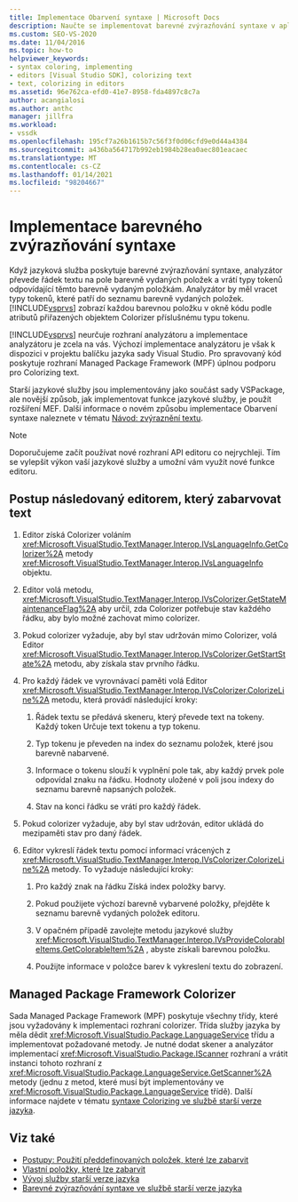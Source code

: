 ```yaml
---
title: Implementace Obarvení syntaxe | Microsoft Docs
description: Naučte se implementovat barevné zvýrazňování syntaxe v aplikaci Visual Studio pomocí funkcí jazykové služby spravovaného balíčku rozhraní (MPF).
ms.custom: SEO-VS-2020
ms.date: 11/04/2016
ms.topic: how-to
helpviewer_keywords:
- syntax coloring, implementing
- editors [Visual Studio SDK], colorizing text
- text, colorizing in editors
ms.assetid: 96e762ca-efd0-41e7-8958-fda4897c8c7a
author: acangialosi
ms.author: anthc
manager: jillfra
ms.workload:
- vssdk
ms.openlocfilehash: 195cf7a26b1615b7c56f3f0d06cfd9e0d44a4384
ms.sourcegitcommit: a436ba564717b992eb1984b28ea0aec801eacaec
ms.translationtype: MT
ms.contentlocale: cs-CZ
ms.lasthandoff: 01/14/2021
ms.locfileid: "98204667"
---
```

# <a name="implementing-syntax-coloring"></a>Implementace barevného zvýrazňování syntaxe
Když jazyková služba poskytuje barevné zvýrazňování syntaxe, analyzátor převede řádek textu na pole barevně vydaných položek a vrátí typy tokenů odpovídající těmto barevně vydaným položkám. Analyzátor by měl vracet typy tokenů, které patří do seznamu barevně vydaných položek. [!INCLUDE[vsprvs](../../code-quality/includes/vsprvs_md.md)] zobrazí každou barevnou položku v okně kódu podle atributů přiřazených objektem Colorizer příslušnému typu tokenu.

 [!INCLUDE[vsprvs](../../code-quality/includes/vsprvs_md.md)] neurčuje rozhraní analyzátoru a implementace analyzátoru je zcela na vás. Výchozí implementace analyzátoru je však k dispozici v projektu balíčku jazyka sady Visual Studio. Pro spravovaný kód poskytuje rozhraní Managed Package Framework (MPF) úplnou podporu pro Colorizing text.

 Starší jazykové služby jsou implementovány jako součást sady VSPackage, ale novější způsob, jak implementovat funkce jazykové služby, je použít rozšíření MEF. Další informace o novém způsobu implementace Obarvení syntaxe naleznete v tématu [Návod: zvýraznění textu](../../extensibility/walkthrough-highlighting-text.md).

> [!NOTE]
> Doporučujeme začít používat nové rozhraní API editoru co nejrychleji. Tím se vylepšit výkon vaší jazykové služby a umožní vám využít nové funkce editoru.

## <a name="steps-followed-by-an-editor-to-colorize-text"></a>Postup následovaný editorem, který zabarvovat text

1. Editor získá Colorizer voláním <xref:Microsoft.VisualStudio.TextManager.Interop.IVsLanguageInfo.GetColorizer%2A> metody <xref:Microsoft.VisualStudio.TextManager.Interop.IVsLanguageInfo> objektu.

2. Editor volá metodu, <xref:Microsoft.VisualStudio.TextManager.Interop.IVsColorizer.GetStateMaintenanceFlag%2A> aby určil, zda Colorizer potřebuje stav každého řádku, aby bylo možné zachovat mimo colorizer.

3. Pokud colorizer vyžaduje, aby byl stav udržován mimo Colorizer, volá Editor <xref:Microsoft.VisualStudio.TextManager.Interop.IVsColorizer.GetStartState%2A> metodu, aby získala stav prvního řádku.

4. Pro každý řádek ve vyrovnávací paměti volá Editor <xref:Microsoft.VisualStudio.TextManager.Interop.IVsColorizer.ColorizeLine%2A> metodu, která provádí následující kroky:

    1. Řádek textu se předává skeneru, který převede text na tokeny. Každý token Určuje text tokenu a typ tokenu.

    2. Typ tokenu je převeden na index do seznamu položek, které jsou barevně nabarvené.

    3. Informace o tokenu slouží k vyplnění pole tak, aby každý prvek pole odpovídal znaku na řádku. Hodnoty uložené v poli jsou indexy do seznamu barevně napsaných položek.

    4. Stav na konci řádku se vrátí pro každý řádek.

5. Pokud colorizer vyžaduje, aby byl stav udržován, editor ukládá do mezipaměti stav pro daný řádek.

6. Editor vykreslí řádek textu pomocí informací vrácených z <xref:Microsoft.VisualStudio.TextManager.Interop.IVsColorizer.ColorizeLine%2A> metody. To vyžaduje následující kroky:

    1. Pro každý znak na řádku Získá index položky barvy.

    2. Pokud použijete výchozí barevně vybarvené položky, přejděte k seznamu barevně vydaných položek editoru.

    3. V opačném případě zavolejte metodu jazykové služby <xref:Microsoft.VisualStudio.TextManager.Interop.IVsProvideColorableItems.GetColorableItem%2A> , abyste získali barevnou položku.

    4. Použijte informace v položce barev k vykreslení textu do zobrazení.

## <a name="managed-package-framework-colorizer"></a>Managed Package Framework Colorizer
 Sada Managed Package Framework (MPF) poskytuje všechny třídy, které jsou vyžadovány k implementaci rozhraní colorizer. Třída služby jazyka by měla dědit <xref:Microsoft.VisualStudio.Package.LanguageService> třídu a implementovat požadované metody. Je nutné dodat skener a analyzátor implementací <xref:Microsoft.VisualStudio.Package.IScanner> rozhraní a vrátit instanci tohoto rozhraní z <xref:Microsoft.VisualStudio.Package.LanguageService.GetScanner%2A> metody (jednu z metod, které musí být implementovány ve <xref:Microsoft.VisualStudio.Package.LanguageService> třídě). Další informace najdete v tématu [syntaxe Colorizing ve službě starší verze jazyka](../../extensibility/internals/syntax-colorizing-in-a-legacy-language-service.md).

## <a name="see-also"></a>Viz také
- [Postupy: Použití předdefinovaných položek, které lze zabarvit](../../extensibility/internals/how-to-use-built-in-colorable-items.md)
- [Vlastní položky, které lze zabarvit](../../extensibility/internals/custom-colorable-items.md)
- [Vývoj služby starší verze jazyka](../../extensibility/internals/developing-a-legacy-language-service.md)
- [Barevné zvýrazňování syntaxe ve službě starší verze jazyka](../../extensibility/internals/syntax-colorizing-in-a-legacy-language-service.md)
